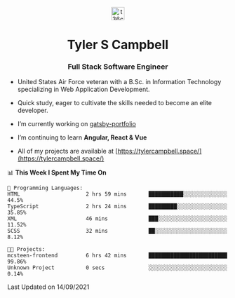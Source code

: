 <p align="center">
<a href="https://www.linkedin.com/in/t36campbell" target="blank"><img align="center" src="https://ik.imagekit.io/t36campbell/Portfolio/linkedin.png.original_m8bbGgPh6.png" alt="t36campbell" height="30" width="30" /></a>
</p>
<h1 align="center">Tyler S Campbell</h1>
<h3 align="center">Full Stack Software Engineer</h3>

* United States Air Force veteran with a B.Sc. in Information Technology specializing in Web Application Development. 

* Quick study, eager to cultivate the skills needed to become an elite developer.

* I’m currently working on [gatsby-portfolio](https://github.com/t36campbell/gatsby-portfolio)

* I’m continuing to learn **Angular, React & Vue**

* All of my projects are available at [https://tylercampbell.space/](https://tylercampbell.space/)

<!--START_SECTION:waka-->
📊 **This Week I Spent My Time On** 

```text
💬 Programming Languages: 
HTML                     2 hrs 59 mins       ███████████░░░░░░░░░░░░░░   44.5% 
TypeScript               2 hrs 24 mins       █████████░░░░░░░░░░░░░░░░   35.85% 
XML                      46 mins             ███░░░░░░░░░░░░░░░░░░░░░░   11.52% 
SCSS                     32 mins             ██░░░░░░░░░░░░░░░░░░░░░░░   8.12%

🐱‍💻 Projects: 
mcsteen-frontend         6 hrs 42 mins       █████████████████████████   99.86% 
Unknown Project          0 secs              ░░░░░░░░░░░░░░░░░░░░░░░░░   0.14%

```


 Last Updated on 14/09/2021
<!--END_SECTION:waka-->
